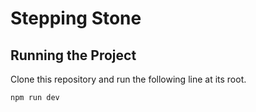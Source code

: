 # Stepping Stone

## Running the Project

Clone this repository and run the following line at its root.

```
npm run dev
```

